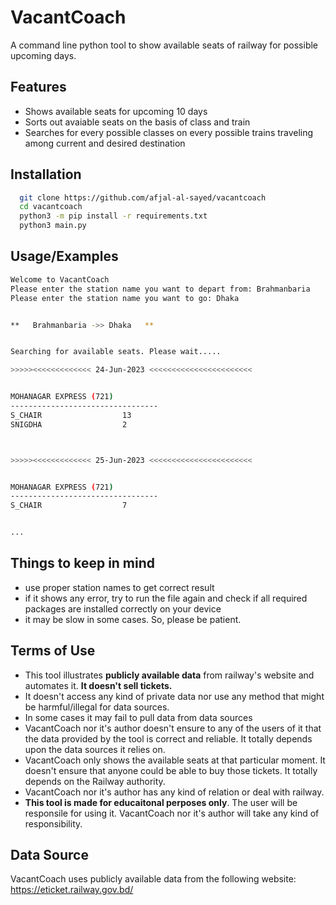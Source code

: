 
# VacantCoach

A command line python tool to show available seats of railway for possible upcoming days.


## Features

- Shows available seats for upcoming 10 days
- Sorts out avaiable seats on the basis of class and train
- Searches for every possible classes on every possible trains traveling among current and desired destination


## Installation

```bash
  git clone https://github.com/afjal-al-sayed/vacantcoach
  cd vacantcoach
  python3 -m pip install -r requirements.txt
  python3 main.py
```

    
## Usage/Examples

```bash
Welcome to VacantCoach
Please enter the station name you want to depart from: Brahmanbaria
Please enter the station name you want to go: Dhaka


**   Brahmanbaria ->> Dhaka   **


Searching for available seats. Please wait.....

>>>>><<<<<<<<<<<<< 24-Jun-2023 <<<<<<<<<<<<<<<<<<<<<<<


MOHANAGAR EXPRESS (721)
---------------------------------
S_CHAIR                  13
SNIGDHA                  2



>>>>><<<<<<<<<<<<< 25-Jun-2023 <<<<<<<<<<<<<<<<<<<<<<<


MOHANAGAR EXPRESS (721)
---------------------------------
S_CHAIR                  7


...

```


## Things to keep in mind
- use proper station names to get correct result
- if it shows any error, try to run the file again and check if all required packages are installed correctly on your device
- it may be slow in some cases. So, please be patient.
## Terms of Use

 - This tool illustrates **publicly available data** from railway's website and automates it. **It doesn't sell tickets.**
 - It doesn't access any kind of private data nor use any method that might be harmful/illegal for data sources.
 - In some cases it may fail to pull data from data sources
 - VacantCoach nor it's author doesn't ensure to any of the users of it that the data provided by the tool is correct and reliable. It totally depends upon the data sources it relies on.
 - VacantCoach only shows the available seats at that particular moment. It doesn't ensure that anyone could be able to buy those tickets. It totally depends on the Railway authority.
 - VacantCoach nor it's author has any kind of relation or deal with railway.
 - **This tool is made for educaitonal perposes only**. The user will be responsile for using it. VacantCoach nor it's author will take any kind of responsibility.



## Data Source
VacantCoach uses publicly available data from the following website: https://eticket.railway.gov.bd/